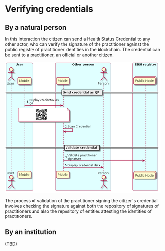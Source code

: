 # Verifying credentials

## By a natural person

In this interaction the citizen can send a Health Status Credential to any other actor, who can verify the signature of the practitioner against the public registry of practitioner identities in the blockchain.
The credential can be sent to a practitioner, an official or another citizen.

![](images/verify_credentials/display_credential.png)

The process of validation of the practitioner signing the citizen's credential involves checking the signature against both the repository of signatures of practitioners and also the repository of entities attesting the identities of practitioners.

## By an institution

(TBD)